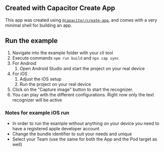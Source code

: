 ## Created with Capacitor Create App

This app was created using [`@capacitor/create-app`](https://github.com/ionic-team/create-capacitor-app),
and comes with a very minimal shell for building an app.

## Run the example
1. Navigate into the example folder with your cli tool
2. Execute commands `npm run build` and `npx cap sync`
3. For Android
   1. Open Android Studio and start the project on your real device
4. For iOS
   1. Adjust the iOS setup
   2. Run the project on your real device
5. Click on the "Capture image" button to start the recognizer.
6. You can play with the different configurations. Right now only the text recognizer will be active

### Notes for example iOS run
- In order to run the example without anything on your device you need to have a registered apple developer account
- Change the bundle identifier to suit your needs and unique
- Select your Team (use the same for both the App and the Pod target as well)